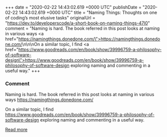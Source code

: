 
+++
date = "2020-02-22 14:43:02.619 +0000 UTC"
publishDate = "2020-02-22 14:43:02.619 +0000 UTC"
title = "Naming Things: Thoughts on one of coding’s most elusive tasks"
originalUrl = "https://dev.to/developerscode/a-short-book-on-naming-things-47l0"
comment = "Naming is hard. The book referred in this post looks at naming in various ways <a href=\"https://namingthings.donedone.com/\">https://namingthings.donedone.com/</a>\n\n\nOn a similar topic, I find <a href=\"https://www.goodreads.com/en/book/show/39996759-a-philosophy-of-software-design\">https://www.goodreads.com/en/book/show/39996759-a-philosophy-of-software-design</a> exploring naming and commenting in a useful way."
+++

### Comment

Naming is hard. The book referred in this post looks at naming in various ways <a href="https://namingthings.donedone.com/">https://namingthings.donedone.com/</a>


On a similar topic, I find <a href="https://www.goodreads.com/en/book/show/39996759-a-philosophy-of-software-design">https://www.goodreads.com/en/book/show/39996759-a-philosophy-of-software-design</a> exploring naming and commenting in a useful way.

[Read more](https://dev.to/developerscode/a-short-book-on-naming-things-47l0)
